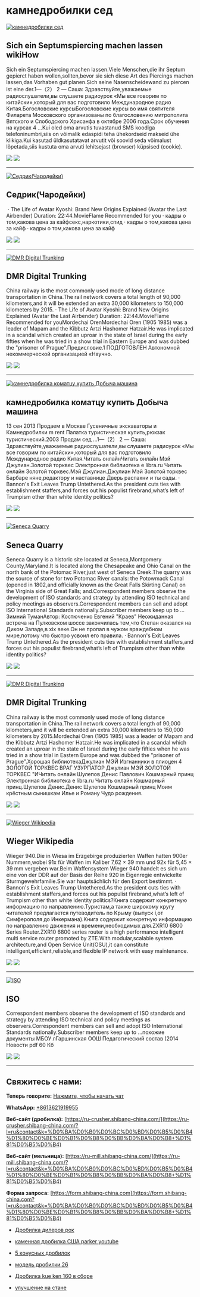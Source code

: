 # камнедробилки сед

<a href="https://swt.shibang-china.com/?l=ru&img&k=%D0%BA%D0%B0%D0%BC%D0%BD%D0%B5%D0%B4%D1%80%D0%BE%D0%B1%D0%B8%D0%BB%D0%BA%D0%B8+%D1%81%D0%B5%D0%B4" target="_blank">![камнедробилки сед](http://static.shibang-china.com/all-800x300/1102.jpg)</a>

## Sich ein Septumspiercing machen lassen wikiHow
Sich ein Septumspiercing machen lassen.Viele Menschen,die ihr Septum gepierct haben wollen,sollten,bevor sie sich diese Art des Piercings machen lassen,das Vorhaben gut planen.Sich seine Nasenscheidewand zu piercen ist eine der.1—（2） 2 — Саша: Здравствуйте,уважаемые радиослушатели,вы слушаете радиоурок &#171;Мы все говорим по китайски&#187;,который для вас подготовило Международное радио Китая.Богословские курсыБогословские курсы во имя святителя Филарета Московского организованы по благословению митрополита Вятского и Слободского Хрисанфа в октябре 2006 года.Срок обучения на курсах 4 …Kui oled oma arvutis tuvastanud SMS koodiga telefoninumbri,siis on v&#245;imalik edaspidi teha &#252;hekordseid makseid &#252;he klikiga.Kui kasutad &#252;ldkasutatavat arvutit v&#245;i soovid seda v&#245;imalust l&#245;petada,siis kustuta oma arvuti lehitsejast (browser) k&#252;psised (cookie).


<a href="https://whatsapp.shibangsoft.com/WhatsApp.php" target="_blank" title="WhatsApp">![](http://static.shibang-china.com/icon/whatsapp.png)</a> <a href="https://swt.shibang-china.com/?l=ru&icon&k=%D0%BA%D0%B0%D0%BC%D0%BD%D0%B5%D0%B4%D1%80%D0%BE%D0%B1%D0%B8%D0%BB%D0%BA%D0%B8+%D1%81%D0%B5%D0%B4" target="_blank">![](http://static.shibang-china.com/icon/chat-ru.png)</a>

---

<a href="https://swt.shibang-china.com/?l=ru&img&k=%D0%BA%D0%B0%D0%BC%D0%BD%D0%B5%D0%B4%D1%80%D0%BE%D0%B1%D0%B8%D0%BB%D0%BA%D0%B8+%D1%81%D0%B5%D0%B4" target="_blank">![Седрик(Чародейки)](http://static.shibang-china.com/all-800x300/131.jpg)</a>

## Седрик(Чародейки)
&nbsp;&#0183;&#32;The Life of Avatar Kyoshi: Brand New Origins Explained (Avatar the Last Airbender) Duration: 22:44.MovieFlame Recommended for you&nbsp;&#0183;&#32;кадры о том,какова цена за кайфсекс,наркотики,спид&nbsp;&#0183;&#32;кадры о том,какова цена за кайф&nbsp;&#0183;&#32;кадры о том,какова цена за кайф


<a href="https://whatsapp.shibangsoft.com/WhatsApp.php" target="_blank" title="WhatsApp">![](http://static.shibang-china.com/icon/whatsapp.png)</a> <a href="https://swt.shibang-china.com/?l=ru&icon&k=%D0%BA%D0%B0%D0%BC%D0%BD%D0%B5%D0%B4%D1%80%D0%BE%D0%B1%D0%B8%D0%BB%D0%BA%D0%B8+%D1%81%D0%B5%D0%B4" target="_blank">![](http://static.shibang-china.com/icon/chat-ru.png)</a>

---

<a href="https://swt.shibang-china.com/?l=ru&img&k=%D0%BA%D0%B0%D0%BC%D0%BD%D0%B5%D0%B4%D1%80%D0%BE%D0%B1%D0%B8%D0%BB%D0%BA%D0%B8+%D1%81%D0%B5%D0%B4" target="_blank">![DMR Digital Trunking](http://static.shibang-china.com/all-800x300/1003.jpg)</a>

## DMR Digital Trunking
China railway is the most commonly used mode of long distance transportation in China.The rail network covers a total length of 90,000 kilometers,and it will be extended an extra 30,000 kilometers to 150,000 kilometers by 2015.&nbsp;&#0183;&#32;The Life of Avatar Kyoshi: Brand New Origins Explained (Avatar the Last Airbender) Duration: 22:44.MovieFlame Recommended for youMordechai OrenMordechai Oren (1905 1985) was a leader of Mapam and the Kibbutz Artzi Hashomer Hatzair.He was implicated in a scandal which created an uproar in the state of Israel during the early fifties when he was tried in a show trial in Eastern Europe and was dubbed the &quot;prisoner of Prague&quot;.Предисловие.1 ПОДГОТОВЛЕН Автономной некоммерческой организацией &#171;Научно.


<a href="https://whatsapp.shibangsoft.com/WhatsApp.php" target="_blank" title="WhatsApp">![](http://static.shibang-china.com/icon/whatsapp.png)</a> <a href="https://swt.shibang-china.com/?l=ru&icon&k=%D0%BA%D0%B0%D0%BC%D0%BD%D0%B5%D0%B4%D1%80%D0%BE%D0%B1%D0%B8%D0%BB%D0%BA%D0%B8+%D1%81%D0%B5%D0%B4" target="_blank">![](http://static.shibang-china.com/icon/chat-ru.png)</a>

---

<a href="https://swt.shibang-china.com/?l=ru&img&k=%D0%BA%D0%B0%D0%BC%D0%BD%D0%B5%D0%B4%D1%80%D0%BE%D0%B1%D0%B8%D0%BB%D0%BA%D0%B8+%D1%81%D0%B5%D0%B4" target="_blank">![камнедробилка коматцу купить Добыча машина](http://static.shibang-china.com/all-800x300/565.jpg)</a>

## камнедробилка коматцу купить Добыча машина
13 сен 2013 Продаем в Москве Гусеничные экскаваторы и Камнедробилки m rent Палатка туристическая купить,рюкзак туристический.2003 Продам сед …1—（2） 2 — Саша: Здравствуйте,уважаемые радиослушатели,вы слушаете радиоурок &#171;Мы все говорим по китайски&#187;,который для вас подготовило Международное радио Китая.Читать онлайнЧитать онлайн Мэй Джулиан.Золотой торквес Электронная библиотека e libra.ru Читать онлайн Золотой торквес.Мэй Джулиан.Джулиан Мэй Золотой торквес Барбаре няне,редактору и наставнице Дверь распахни и ты сады.&nbsp;&#0183;&#32;Bannon's Exit Leaves Trump Untethered.As the president cuts ties with establishment staffers,and forces out his populist firebrand,what’s left of Trumpism other than white identity politics?


<a href="https://whatsapp.shibangsoft.com/WhatsApp.php" target="_blank" title="WhatsApp">![](http://static.shibang-china.com/icon/whatsapp.png)</a> <a href="https://swt.shibang-china.com/?l=ru&icon&k=%D0%BA%D0%B0%D0%BC%D0%BD%D0%B5%D0%B4%D1%80%D0%BE%D0%B1%D0%B8%D0%BB%D0%BA%D0%B8+%D1%81%D0%B5%D0%B4" target="_blank">![](http://static.shibang-china.com/icon/chat-ru.png)</a>

---

<a href="https://swt.shibang-china.com/?l=ru&img&k=%D0%BA%D0%B0%D0%BC%D0%BD%D0%B5%D0%B4%D1%80%D0%BE%D0%B1%D0%B8%D0%BB%D0%BA%D0%B8+%D1%81%D0%B5%D0%B4" target="_blank">![Seneca Quarry](http://static.shibang-china.com/all-800x300/423.jpg)</a>

## Seneca Quarry
Seneca Quarry is a historic site located at Seneca,Montgomery County,Maryland.It is located along the Chesapeake and Ohio Canal on the north bank of the Potomac River,just west of Seneca Creek.The quarry was the source of stone for two Potomac River canals: the Potowmack Canal (opened in 1802,and officially known as the Great Falls Skirting Canal) on the Virginia side of Great Falls; and.Correspondent members observe the development of ISO standards and strategy by attending ISO technical and policy meetings as observers.Correspondent members can sell and adopt ISO International Standards nationally.Subscriber members keep up to …Зимний ТуманАвтор: Костюченко Евгений &quot;Краев&quot; Неожиданная встреча на Пулковском шоссе закончилась тем,что Степан оказался на Диком Западе,в xix веке.Он не пропал в чужом враждебном мире,потому что быстро усвоил его правила.&nbsp;&#0183;&#32;Bannon's Exit Leaves Trump Untethered.As the president cuts ties with establishment staffers,and forces out his populist firebrand,what’s left of Trumpism other than white identity politics?


<a href="https://whatsapp.shibangsoft.com/WhatsApp.php" target="_blank" title="WhatsApp">![](http://static.shibang-china.com/icon/whatsapp.png)</a> <a href="https://swt.shibang-china.com/?l=ru&icon&k=%D0%BA%D0%B0%D0%BC%D0%BD%D0%B5%D0%B4%D1%80%D0%BE%D0%B1%D0%B8%D0%BB%D0%BA%D0%B8+%D1%81%D0%B5%D0%B4" target="_blank">![](http://static.shibang-china.com/icon/chat-ru.png)</a>

---

<a href="https://swt.shibang-china.com/?l=ru&img&k=%D0%BA%D0%B0%D0%BC%D0%BD%D0%B5%D0%B4%D1%80%D0%BE%D0%B1%D0%B8%D0%BB%D0%BA%D0%B8+%D1%81%D0%B5%D0%B4" target="_blank">![DMR Digital Trunking](http://static.shibang-china.com/all-800x300/1473.jpg)</a>

## DMR Digital Trunking
China railway is the most commonly used mode of long distance transportation in China.The rail network covers a total length of 90,000 kilometers,and it will be extended an extra 30,000 kilometers to 150,000 kilometers by 2015.Mordechai Oren (1905 1985) was a leader of Mapam and the Kibbutz Artzi Hashomer Hatzair.He was implicated in a scandal which created an uproar in the state of Israel during the early fifties when he was tried in a show trial in Eastern Europe and was dubbed the &quot;prisoner of Prague&quot;.Хорошая библиотекаДжулиан МЭЙ Изгнанники в плиоцен 4 ЗОЛОТОЙ ТОРКВЕС ВРАГ УЗУРПАТОР Джулиан МЭЙ ЗОЛОТОЙ ТОРКВЕС &quot;ИЧитать онлайн Шулепов Денис Павлович.Кошмарный принц Электронная библиотека e libra.ru Читать онлайн Кошмарный принц.Шулепов Денис.Денис Шулепов Кошмарный принц Моим крёстным сынишкам Илье и Роману Чудо рождения.


<a href="https://whatsapp.shibangsoft.com/WhatsApp.php" target="_blank" title="WhatsApp">![](http://static.shibang-china.com/icon/whatsapp.png)</a> <a href="https://swt.shibang-china.com/?l=ru&icon&k=%D0%BA%D0%B0%D0%BC%D0%BD%D0%B5%D0%B4%D1%80%D0%BE%D0%B1%D0%B8%D0%BB%D0%BA%D0%B8+%D1%81%D0%B5%D0%B4" target="_blank">![](http://static.shibang-china.com/icon/chat-ru.png)</a>

---

<a href="https://swt.shibang-china.com/?l=ru&img&k=%D0%BA%D0%B0%D0%BC%D0%BD%D0%B5%D0%B4%D1%80%D0%BE%D0%B1%D0%B8%D0%BB%D0%BA%D0%B8+%D1%81%D0%B5%D0%B4" target="_blank">![Wieger Wikipedia](http://static.shibang-china.com/all-800x300/167.jpg)</a>

## Wieger Wikipedia
Wieger 940.Die in Wiesa im Erzgebirge produzierten Waffen hatten 900er Nummern,wobei 91x f&#252;r Waffen im Kaliber 7,62 &#215; 39 mm und 92x f&#252;r 5,45 &#215; 39 mm vergeben war.Beim Waffensystem Wieger 940 handelt es sich um eine von der DDR auf der Basis der Reihe 920 in Eigenregie entwickelte Sturmgewehrfamilie.Sie war haupts&#228;chlich f&#252;r den Export bestimmt.&nbsp;&#0183;&#32;Bannon's Exit Leaves Trump Untethered.As the president cuts ties with establishment staffers,and forces out his populist firebrand,what’s left of Trumpism other than white identity politics?Книга содержит конкретную информацию по направлению.Туристам,а также широкому кругу читателей предлагается путеводитель по Крыму (выпуск i,от Симферополя до Инкермана).Книга содержит конкретную информацию по направлению движения и времени,необходимых для.ZXR10 6800 Series Router.ZXR10 6800 series router is a high performance intelligent multi service router promoted by ZTE.With modular,scalable system architecture,and Open Service Unit(OSU),it can constitute intelligent,efficient,reliable,and flexible IP network with easy maintenance.


<a href="https://whatsapp.shibangsoft.com/WhatsApp.php" target="_blank" title="WhatsApp">![](http://static.shibang-china.com/icon/whatsapp.png)</a> <a href="https://swt.shibang-china.com/?l=ru&icon&k=%D0%BA%D0%B0%D0%BC%D0%BD%D0%B5%D0%B4%D1%80%D0%BE%D0%B1%D0%B8%D0%BB%D0%BA%D0%B8+%D1%81%D0%B5%D0%B4" target="_blank">![](http://static.shibang-china.com/icon/chat-ru.png)</a>

---

<a href="https://swt.shibang-china.com/?l=ru&img&k=%D0%BA%D0%B0%D0%BC%D0%BD%D0%B5%D0%B4%D1%80%D0%BE%D0%B1%D0%B8%D0%BB%D0%BA%D0%B8+%D1%81%D0%B5%D0%B4" target="_blank">![ISO](http://static.shibang-china.com/all-800x300/226.jpg)</a>

## ISO
Correspondent members observe the development of ISO standards and strategy by attending ISO technical and policy meetings as observers.Correspondent members can sell and adopt ISO International Standards nationally.Subscriber members keep up to …похожие документы МБОУ лГаршинская ООШ Педагогический состав (2014 Новости pdf 60 Кб

<a href="https://whatsapp.shibangsoft.com/WhatsApp.php" target="_blank" title="WhatsApp">![](http://static.shibang-china.com/icon/whatsapp.png)</a> <a href="https://swt.shibang-china.com/?l=ru&icon&k=%D0%BA%D0%B0%D0%BC%D0%BD%D0%B5%D0%B4%D1%80%D0%BE%D0%B1%D0%B8%D0%BB%D0%BA%D0%B8+%D1%81%D0%B5%D0%B4" target="_blank">![](http://static.shibang-china.com/icon/chat-ru.png)</a>

---
## Свяжитесь с нами:

**Теперь говорите:** [Нажмите, чтобы начать чат](https://swt.shibang-china.com?l=ru&contact&k=%D0%BA%D0%B0%D0%BC%D0%BD%D0%B5%D0%B4%D1%80%D0%BE%D0%B1%D0%B8%D0%BB%D0%BA%D0%B8+%D1%81%D0%B5%D0%B4)

**WhatsApp:**  [+8613621919955](https://whatsapp.shibangsoft.com/WhatsApp.php)

**Веб-сайт (дробилка):** [https://ru-crusher.shibang-china.com/](https://ru-crusher.shibang-china.com/?l=ru&contact&k=%D0%BA%D0%B0%D0%BC%D0%BD%D0%B5%D0%B4%D1%80%D0%BE%D0%B1%D0%B8%D0%BB%D0%BA%D0%B8+%D1%81%D0%B5%D0%B4)

**Веб-сайт (мельница):** [https://ru-mill.shibang-china.com/](https://ru-mill.shibang-china.com/?l=ru&contact&k=%D0%BA%D0%B0%D0%BC%D0%BD%D0%B5%D0%B4%D1%80%D0%BE%D0%B1%D0%B8%D0%BB%D0%BA%D0%B8+%D1%81%D0%B5%D0%B4)

**Форма запроса:** [https://form.shibang-china.com](https://form.shibang-china.com?l=ru&contact&k=%D0%BA%D0%B0%D0%BC%D0%BD%D0%B5%D0%B4%D1%80%D0%BE%D0%B1%D0%B8%D0%BB%D0%BA%D0%B8+%D1%81%D0%B5%D0%B4)

* [Дробилка дилеров рок](../135/%D0%94%D1%80%D0%BE%D0%B1%D0%B8%D0%BB%D0%BA%D0%B0%20%D0%B4%D0%B8%D0%BB%D0%B5%D1%80%D0%BE%D0%B2%20%D1%80%D0%BE%D0%BA.md)

* [каменная дробилка США parker youtube](../132/%D0%BA%D0%B0%D0%BC%D0%B5%D0%BD%D0%BD%D0%B0%D1%8F%20%D0%B4%D1%80%D0%BE%D0%B1%D0%B8%D0%BB%D0%BA%D0%B0%20%D0%A1%D0%A8%D0%90%20parker%20youtube.md)

* [5 конусных дробилок](../135/5%20%D0%BA%D0%BE%D0%BD%D1%83%D1%81%D0%BD%D1%8B%D1%85%20%D0%B4%D1%80%D0%BE%D0%B1%D0%B8%D0%BB%D0%BE%D0%BA.md)

* [модель дробилки 26](../132/%D0%BC%D0%BE%D0%B4%D0%B5%D0%BB%D1%8C%20%D0%B4%D1%80%D0%BE%D0%B1%D0%B8%D0%BB%D0%BA%D0%B8%2026.md)

* [Дробилка kue ken 160 в сборе](../131/%D0%94%D1%80%D0%BE%D0%B1%D0%B8%D0%BB%D0%BA%D0%B0%20kue%20ken%20160%20%D0%B2%20%D1%81%D0%B1%D0%BE%D1%80%D0%B5.md)

* [улучшение на стане](../135/%D1%83%D0%BB%D1%83%D1%87%D1%88%D0%B5%D0%BD%D0%B8%D0%B5%20%D0%BD%D0%B0%20%D1%81%D1%82%D0%B0%D0%BD%D0%B5.md)